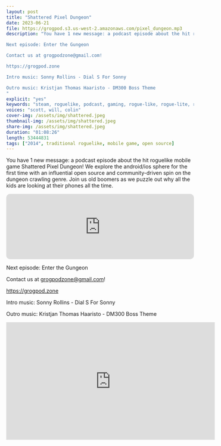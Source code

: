 ```yaml
---
layout: post
title: "Shattered Pixel Dungeon"
date: 2023-06-21
file: https://grogpod.s3.us-west-2.amazonaws.com/pixel_dungeon.mp3
description: "You have 1 new message: a podcast episode about the hit roguelike mobile game Shattered Pixel Dungeon! We explore the android/ios sphere for the first time with an influential open source and community-driven spin on the dungeon crawling genre. Join us old boomers as we puzzle out why all the kids are looking at their phones all the time. 

Next episode: Enter the Gungeon

Contact us at grogpodzone@gmail.com!

https://grogpod.zone

Intro music: Sonny Rollins - Dial S For Sonny

Outro music: Kristjan Thomas Haaristo - DM300 Boss Theme
"
explicit: "yes" 
keywords: "steam, roguelike, podcast, gaming, rogue-like, rogue-lite, roguelite"
voices: "scott, will, colin"
cover-img: /assets/img/shattered.jpeg
thumbnail-img: /assets/img/shattered.jpeg
share-img: /assets/img/shattered.jpeg
duration: "01:08:26"
length: 53444831  
tags: ["2014", traditional roguelike, mobile game, open source]
---
```

You have 1 new message: a podcast episode about the hit roguelike mobile game Shattered Pixel Dungeon! We explore the android/ios sphere for the first time with an influential open source and community-driven spin on the dungeon crawling genre. Join us old boomers as we puzzle out why all the kids are looking at their phones all the time. 

<iframe allow="autoplay *; encrypted-media *; fullscreen *; clipboard-write" frameborder="0" height="175" style="width:100%;max-width:660px;overflow:hidden;border-radius:10px;" sandbox="allow-forms allow-popups allow-same-origin allow-scripts allow-storage-access-by-user-activation allow-top-navigation-by-user-activation" src="https://embed.podcasts.apple.com/us/podcast/zzzzzzzzz&theme=auto"></iframe>

Next episode: Enter the Gungeon

Contact us at grogpodzone@gmail.com!

https://grogpod.zone

Intro music: Sonny Rollins - Dial S For Sonny

Outro music: Kristjan Thomas Haaristo - DM300 Boss Theme

<div class="embed-responsive embed-responsive-16by9">
<iframe width="560" height="315" src="https://www.youtube.com/embed/zzzzzzzzz" title="YouTube video player" frameborder="0" allow="accelerometer; autoplay; clipboard-write; encrypted-media; gyroscope; picture-in-picture" allowfullscreen></iframe>
</div>
